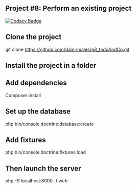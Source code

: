 ## Project #8: Perform an existing project


[![Codacy Badge](https://app.codacy.com/project/badge/Grade/87ce96efa1664d7da6756fa2becb2c6c)](https://www.codacy.com/manual/d.males/p8_todoAndCo?utm_source=github.com&amp;utm_medium=referral&amp;utm_content=damirmales/p8_todoAndCo&amp;utm_campaign=Badge_Grade)

## Clone the project

git clone https://github.com/damirmales/p8_todoAndCo.git

## Install the project in a folder

## Add dependencies 

Composer install

## Set up the database

php bin/console doctrine:database:create

## Add fixtures

php bin/console doctrine:fixtures:load

## Then launch the server 

php -S localhost:8000 -t web
